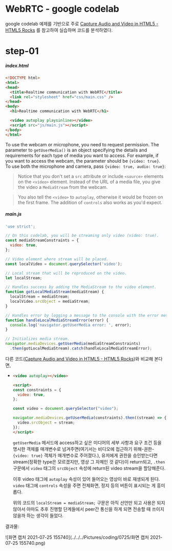 # WebRTC - google codelab

google codelab 예제를 기반으로 주로 [Capture Audio and Video in HTML5 - HTML5 Rocks](https://www.html5rocks.com/en/tutorials/getusermedia/intro/) 를 참고하여 실습하며 코드를 분석하였다.



# step-01

##### index.html

```html
<!DOCTYPE html>
<html>
<head>
  <title>Realtime communication with WebRTC</title>
  <link rel="stylesheet" href="css/main.css" />
</head>
<body>
  <h1>Realtime communication with WebRTC</h1>

  <video autoplay playsinline></video>
  <script src="js/main.js"></script>
</body>
</html>
```

To use the webcam or microphone, you need to request permission. The parameter to `getUserMedia()` is an object specifying the details and requirements for each type of media you want to access. For example, if you want to access the webcam, the parameter should be `{video: true}`. To use both the microphone and camera, pass `{video: true, audio: true}`:

> Notice that you don't set a `src` attribute or include `<source>` elements on the `<video>` element. Instead of the URL of a media file, you give the video a `MediaStream` from the webcam.

> You also tell the `<video>` to `autoplay`, otherwise it would be frozen on the first frame. The addition of `controls` also works as you'd expect.



##### main.js

```javascript
'use strict';

// On this codelab, you will be streaming only video (video: true).
const mediaStreamConstraints = {
  video: true,
};

// Video element where stream will be placed.
const localVideo = document.querySelector('video');

// Local stream that will be reproduced on the video.
let localStream;

// Handles success by adding the MediaStream to the video element.
function gotLocalMediaStream(mediaStream) {
  localStream = mediaStream;
  localVideo.srcObject = mediaStream;
}

// Handles error by logging a message to the console with the error message.
function handleLocalMediaStreamError(error) {
  console.log('navigator.getUserMedia error: ', error);
}

// Initializes media stream.
navigator.mediaDevices.getUserMedia(mediaStreamConstraints)
  .then(gotLocalMediaStream).catch(handleLocalMediaStreamError);
```

다른 코드([Capture Audio and Video in HTML5 - HTML5 Rocks](https://www.html5rocks.com/en/tutorials/getusermedia/intro/))와 비교해 본다면,

- ```html
  <video autoplay></video>
  
  <script>
  const constraints = {
    video: true,
  };
  
  const video = document.querySelector("video");
  
  navigator.mediaDevices.getUserMedia(constraints).then((stream) => {
    video.srcObject = stream;
  });
  </script>
  ```

  `getUserMedia` 메서드에 access하고 싶은 미디어의 세부 사항과 요구 조건 등을 명시한 객체를 매개변수로 넘겨주면(여기서는 비디오에 접근하기 위해-권한- `{video: true}` 객체가 매개변수로 주어졌다.), 유저에게 권한을 승인받는다면 stream(정확한 type은 모르겠지만, 영상 그 자체인 것 같다)이 return되고, `.then` 구문에서 `video` 태그의 `srcObject` 속성에 return된 video stream을 할당해준다. 

  이후 video 태그에 `autoplay` 속성이 있어 들어오는 영상이 바로 재생되게 된다. `video` 태그에  `controls` 속성을 주면 전체화면, 정지 등의 버튼이 표시되는 게 흥미롭다.

  위의 코드의 `localStream = mediaStream;` 구문은 아직 선언만 되고 사용은 되지 않아서 아마도 추후 진행할 단계들에서 peer간 통신을 하게 되면 전송할 때 쓰이지 않을까 하는 생각이 들었다.



결과물:

![화면 캡처 2021-07-25 155740](../../../Pictures/coding/0725/화면 캡처 2021-07-25 155740.png)

